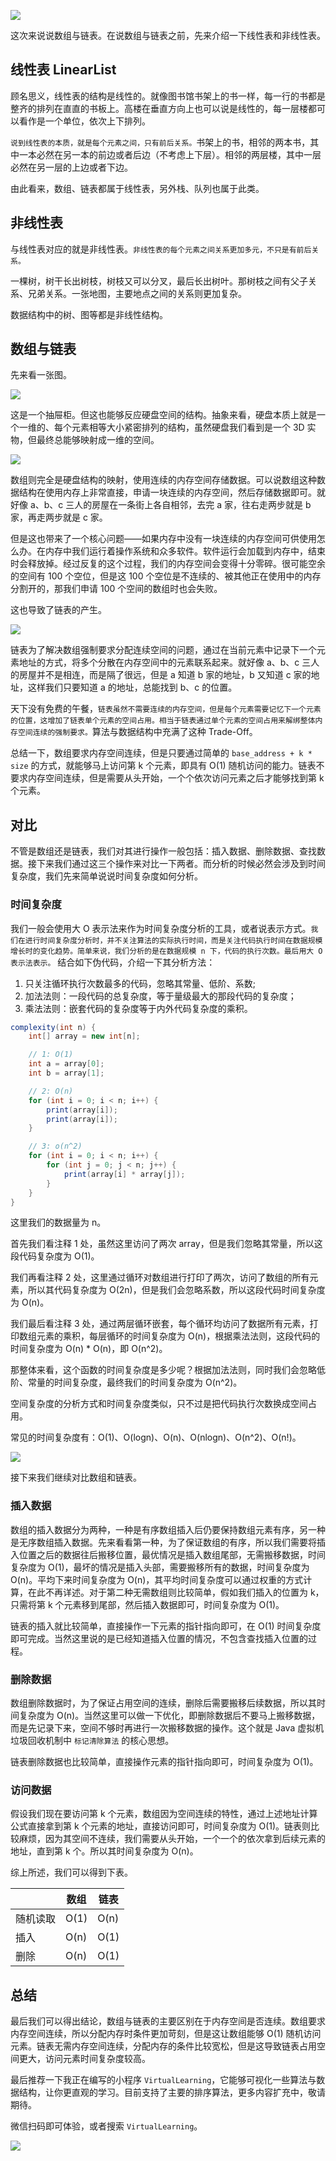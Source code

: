 ![](https://blog-pic-1251295613.cos.ap-guangzhou.myqcloud.com/1617984817.28SmartPic.png)

这次来说说数组与链表。在说数组与链表之前，先来介绍一下线性表和非线性表。

## 线性表 LinearList

顾名思义，线性表的结构是线性的。就像图书馆书架上的书一样，每一行的书都是整齐的排列在直直的书板上。高楼在垂直方向上也可以说是线性的，每一层楼都可以看作是一个单位，依次上下排列。

`说到线性表的本质，就是每个元素之间，只有前后关系。`书架上的书，相邻的两本书，其中一本必然在另一本的前边或者后边（不考虑上下层）。相邻的两层楼，其中一层必然在另一层的上边或者下边。

由此看来，数组、链表都属于线性表，另外栈、队列也属于此类。

## 非线性表

与线性表对应的就是非线性表。`非线性表的每个元素之间关系更加多元，不只是有前后关系。`

一棵树，树干长出树枝，树枝又可以分叉，最后长出树叶。那树枝之间有父子关系、兄弟关系。一张地图，主要地点之间的关系则更加复杂。

数据结构中的树、图等都是非线性结构。

## 数组与链表

先来看一张图。

![](https://blog-pic-1251295613.cos.ap-guangzhou.myqcloud.com/1617980400.03SmartPic.png)

这是一个抽屉柜。但这也能够反应硬盘空间的结构。抽象来看，硬盘本质上就是一个一维的、每个元素相等大小紧密排列的结构，虽然硬盘我们看到是一个 3D 实物，但最终总能够映射成一维的空间。

![](https://blog-pic-1251295613.cos.ap-guangzhou.myqcloud.com/1617985940.72SmartPic.png)

数组则完全是硬盘结构的映射，使用连续的内存空间存储数据。可以说数组这种数据结构在使用内存上非常直接，申请一块连续的内存空间，然后存储数据即可。就好像 a、b、c 三人的房屋在一条街上各自相邻，去完 a 家，往右走两步就是 b 家，再走两步就是 c 家。

但是这也带来了一个核心问题——如果内存中没有一块连续的内存空间可供使用怎么办。在内存中我们运行着操作系统和众多软件。软件运行会加载到内存中，结束时会释放掉。经过反复的这个过程，我们的内存空间会变得十分零碎。很可能空余的空间有 100 个空位，但是这 100 个空位是不连续的、被其他正在使用中的内存分割开的，那我们申请 100 个空间的数组时也会失败。

这也导致了链表的产生。

![](https://blog-pic-1251295613.cos.ap-guangzhou.myqcloud.com/1617985960.25SmartPic.png)

链表为了解决数组强制要求分配连续空间的问题，通过在当前元素中记录下一个元素地址的方式，将多个分散在内存空间中的元素联系起来。就好像 a、b、c 三人的房屋并不是相连，而是隔了很远，但是 a 知道 b 家的地址，b 又知道 c 家的地址，这样我们只要知道 a 的地址，总能找到 b、c 的位置。

天下没有免费的午餐，`链表虽然不需要连续的内存空间，但是每个元素需要记忆下一个元素的位置，这增加了链表单个元素的空间占用。相当于链表通过单个元素的空间占用来解绑整体内存空间连续的强制要求。`算法与数据结构中充满了这种 Trade-Off。

总结一下，数组要求内存空间连续，但是只要通过简单的 `base_address + k * size` 的方式，就能够马上访问第 k 个元素，即具有 O(1) 随机访问的能力。链表不要求内存空间连续，但是需要从头开始，一个个依次访问元素之后才能够找到第 k 个元素。

## 对比

不管是数组还是链表，我们对其进行操作一般包括：插入数据、删除数据、查找数据。接下来我们通过这三个操作来对比一下两者。而分析的时候必然会涉及到时间复杂度，我们先来简单说说时间复杂度如何分析。

### 时间复杂度

我们一般会使用大 O 表示法来作为时间复杂度分析的工具，或者说表示方式。`我们在进行时间复杂度分析时，并不关注算法的实际执行时间，而是关注代码执行时间在数据规模增长时的变化趋势。简单来说，我们分析的是在数据规模 n 下，代码的执行次数。最后用大 O 表示法表示。` 结合如下伪代码，介绍一下其分析方法：

1. 只关注循环执行次数最多的代码，忽略其常量、低阶、系数;
2. 加法法则：一段代码的总复杂度，等于量级最大的那段代码的复杂度；
3. 乘法法则：嵌套代码的复杂度等于内外代码复杂度的乘积。

```java
complexity(int n) {
    int[] array = new int[n];

    // 1: O(1)
    int a = array[0];
    int b = array[1];

    // 2: O(n)
    for (int i = 0; i < n; i++) {
        print(array[i]);
        print(array[i]);
    }

    // 3: o(n^2)
    for (int i = 0; i < n; i++) {
        for (int j = 0; j < n; j++) {
            print(array[i] * array[j]);
        }
    }
}
```

这里我们的数据量为 n。

首先我们看注释 1 处，虽然这里访问了两次 array，但是我们忽略其常量，所以这段代码复杂度为 O(1)。

我们再看注释 2 处，这里通过循环对数组进行打印了两次，访问了数组的所有元素，所以其代码复杂度为 O(2n)，但是我们会忽略系数，所以这段代码时间复杂度为 O(n)。

我们最后看注释 3 处，通过两层循环嵌套，每个循环均访问了数据所有元素，打印数组元素的乘积，每层循环的时间复杂度为 O(n)，根据乘法法则，这段代码的时间复杂度为 O(n) * O(n)，即 O(n^2)。

那整体来看，这个函数的时间复杂度是多少呢？根据加法法则，同时我们会忽略低阶、常量的时间复杂度，最终我们的时间复杂度为 O(n^2)。

空间复杂度的分析方式和时间复杂度类似，只不过是把代码执行次数换成空间占用。

常见的时间复杂度有：O(1)、O(logn)、O(n)、O(nlogn)、O(n^2)、O(n!)。

![](https://blog-pic-1251295613.cos.ap-guangzhou.myqcloud.com/1617986009.48SmartPic.png)

接下来我们继续对比数组和链表。

### 插入数据

数组的插入数据分为两种，一种是有序数组插入后仍要保持数组元素有序，另一种是无序数组插入数据。先来看看第一种，为了保证数组的有序，所以我们需要将插入位置之后的数据往后搬移位置，最优情况是插入数组尾部，无需搬移数据，时间复杂度为 O(1)，最坏的情况是插入头部，需要搬移所有的数据，时间复杂度为 O(n)。平均下来时间复杂度为 O(n)，其平均时间复杂度可以通过权重的方式计算，在此不再详述。对于第二种无需数组则比较简单，假如我们插入的位置为 k，只需将第 k 个元素移到尾部，然后插入数据即可，时间复杂度为 O(1)。

链表的插入就比较简单，直接操作一下元素的指针指向即可，在 O(1) 时间复杂度即可完成。当然这里说的是已经知道插入位置的情况，不包含查找插入位置的过程。

### 删除数据

数组删除数据时，为了保证占用空间的连续，删除后需要搬移后续数据，所以其时间复杂度为 O(n)。当然这里可以做一下优化，即删除数据后不要马上搬移数据，而是先记录下来，空间不够时再进行一次搬移数据的操作。这个就是 Java 虚拟机垃圾回收机制中 `标记清除算法` 的核心思想。

链表删除数据也比较简单，直接操作元素的指针指向即可，时间复杂度为 O(1)。

### 访问数据

假设我们现在要访问第 k 个元素，数组因为空间连续的特性，通过上述地址计算公式直接拿到第 k 个元素的地址，直接访问即可，时间复杂度为 O(1)。链表则比较麻烦，因为其空间不连续，我们需要从头开始，一个一个的依次拿到后续元素的地址，直到第 k 个。所以其时间复杂度为 O(n)。

综上所述，我们可以得到下表。

|  | 数组 | 链表 |
| --- | --- | --- |
| 随机读取 | O(1) | O(n) |
| 插入 | O(n) | O(1) |
| 删除 | O(n) | O(1) |

## 总结

最后我们可以得出结论，数组与链表的主要区别在于内存空间是否连续。数组要求内存空间连续，所以分配内存时条件更加苛刻，但是这让数组能够 O(1) 随机访问元素。链表无需内存空间连续，分配内存的条件比较宽松，但是这导致链表占用空间更大，访问元素时间复杂度较高。

最后推荐一下我正在编写的小程序 `VirtualLearning`，它能够可视化一些算法与数据结构，让你更直观的学习。目前支持了主要的排序算法，更多内容扩充中，敬请期待。

微信扫码即可体验，或者搜索 `VirtualLearning`。

![](https://blog-pic-1251295613.cos.ap-guangzhou.myqcloud.com/1617986253.44SmartPic.png)
